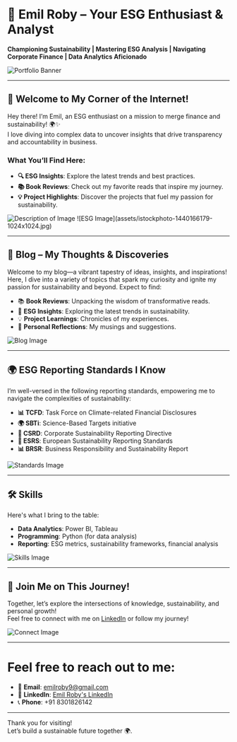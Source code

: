 # 🌱 Emil Roby – Your ESG Enthusiast & Analyst  
**Championing Sustainability | Mastering ESG Analysis | Navigating Corporate Finance | Data Analytics Aficionado**  

![Portfolio Banner](https://via.placeholder.com/800x200.png?text=Your+Portfolio+Banner) <!-- Replace with your banner image link -->

---

## 👋 Welcome to My Corner of the Internet!  
Hey there! I’m Emil, an ESG enthusiast on a mission to merge finance and sustainability! 🌍✨  
I love diving into complex data to uncover insights that drive transparency and accountability in business.

### What You’ll Find Here:
- **🔍 ESG Insights**: Explore the latest trends and best practices.  
- **📚 Book Reviews**: Check out my favorite reads that inspire my journey.  
- **💡 Project Highlights**: Discover the projects that fuel my passion for sustainability.  

<img src="assets/istockphoto-1440166179-1024x1024" alt="Description of Image" width="300" />
![ESG Image](assets/istockphoto-1440166179-1024x1024.jpg) <!-- Replace with your ESG-related image link -->

---

## 📝 Blog – My Thoughts & Discoveries  
Welcome to my blog—a vibrant tapestry of ideas, insights, and inspirations! Here, I dive into a variety of topics that spark my curiosity and ignite my passion for sustainability and beyond. Expect to find:  

- 📚 **Book Reviews**: Unpacking the wisdom of transformative reads.  
- 🌱 **ESG Insights**: Exploring the latest trends in sustainability.  
- 💡 **Project Learnings**: Chronicles of my experiences.  
- 🧠 **Personal Reflections**: My musings and suggestions.  

![Blog Image](https://via.placeholder.com/400x200.png?text=Blog+Section) <!-- Replace with your blog-related image link -->

---

## 🌍 ESG Reporting Standards I Know  
I’m well-versed in the following reporting standards, empowering me to navigate the complexities of sustainability:  

- **📊 TCFD**: Task Force on Climate-related Financial Disclosures  
- **🌍 SBTi**: Science-Based Targets initiative  
- **📄 CSRD**: Corporate Sustainability Reporting Directive  
- **📑 ESRS**: European Sustainability Reporting Standards  
- **📊 BRSR**: Business Responsibility and Sustainability Report  

![Standards Image](https://via.placeholder.com/400x200.png?text=ESG+Standards) <!-- Replace with your standards-related image link -->

---

## 🛠️ Skills  
Here's what I bring to the table:  

- **Data Analytics**: Power BI, Tableau  
- **Programming**: Python (for data analysis)  
- **Reporting**: ESG metrics, sustainability frameworks, financial analysis  

![Skills Image](https://via.placeholder.com/400x200.png?text=Skills) <!-- Replace with your skills-related image link -->

---

## 🚀 Join Me on This Journey!  
Together, let’s explore the intersections of knowledge, sustainability, and personal growth!  
Feel free to connect with me on [LinkedIn](https://www.linkedin.com/in/yourprofile) or follow my journey!

![Connect Image](https://via.placeholder.com/400x200.png?text=Connect+with+Me) <!-- Replace with your connect-related image link -->

---

# Feel free to reach out to me:
- 📧 **Email**: [emilroby9@gmail.com](mailto:emilroby9@gmail.com)
- 🔗 **LinkedIn**: [Emil Roby's LinkedIn](https://www.linkedin.com/in/emil-roby-878792314/)
- 📞 **Phone**: +91 8301826142

---
Thank you for visiting!  
Let’s build a sustainable future together 🌍.
